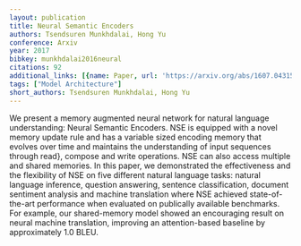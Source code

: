 ```yaml
---
layout: publication
title: Neural Semantic Encoders
authors: Tsendsuren Munkhdalai, Hong Yu
conference: Arxiv
year: 2017
bibkey: munkhdalai2016neural
citations: 92
additional_links: [{name: Paper, url: 'https://arxiv.org/abs/1607.04315'}]
tags: ["Model Architecture"]
short_authors: Tsendsuren Munkhdalai, Hong Yu
---
```

We present a memory augmented neural network for natural language
understanding: Neural Semantic Encoders. NSE is equipped with a novel memory
update rule and has a variable sized encoding memory that evolves over time and
maintains the understanding of input sequences through read\}, compose and write
operations. NSE can also access multiple and shared memories. In this paper, we
demonstrated the effectiveness and the flexibility of NSE on five different
natural language tasks: natural language inference, question answering,
sentence classification, document sentiment analysis and machine translation
where NSE achieved state-of-the-art performance when evaluated on publically
available benchmarks. For example, our shared-memory model showed an
encouraging result on neural machine translation, improving an attention-based
baseline by approximately 1.0 BLEU.